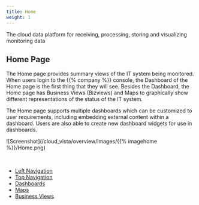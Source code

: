 ```yaml
---
title: Home
weight: 1
---
```


 The cloud data platform for receiving, processing, storing and visualizing monitoring data

## Home Page
The Home page provides summary views of the IT system being monitored. When users login to the {{% company %}} console, the Dashboard of the Home page is the first thing that they will see. Besides the Dashboard, the Home page has Business Views (Bizviews) and Maps to graphically show different representations of the status of the IT system. 

The Home page supports multiple dashboards which can be customized to user requirements, including embedding external content within a dashboard. Users are also able to create new dashboard widgets for use in dashboards.


![Screenshot](/cloud_vista/overview/images/{{% imagehome %}}/Home.png)

&nbsp;

* <a href="/modules/home/leftnavbar">Left Navigation</a>
* <a href="/modules/home/topnavbar">Top Navigation</a>
* <a href="/modules/home/dashboards">Dashboards</a>
* <a href="/modules/home/maps">Maps</a>
* <a href="/modules/home/business_views">Business Views</a>


